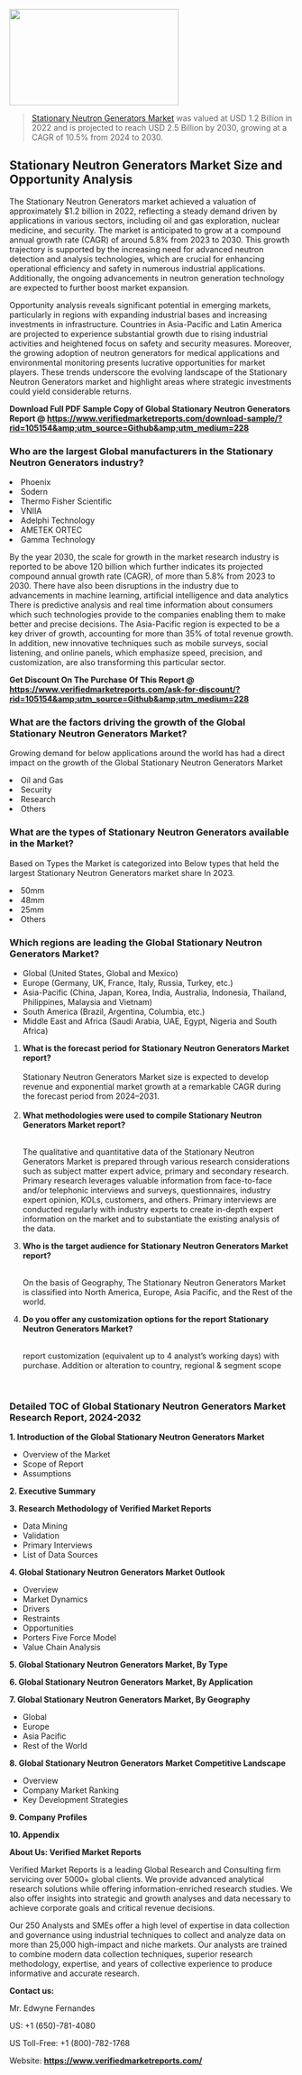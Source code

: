 <img src="https://ffe5etoiles.com/wp-content/uploads/2024/12/MST1-300x171.png" alt="" width="300" height="171" class="alignnone size-medium wp-image-20088" /><blockquote><p><p><a href="https://www.verifiedmarketreports.com/download-sample/?rid=105154&utm_source=Github&utm_medium=228" target="_blank">Stationary Neutron Generators Market</a> was valued at USD 1.2 Billion in 2022 and is projected to reach USD 2.5 Billion by 2030, growing at a CAGR of 10.5% from 2024 to 2030.</p></blockquote><p><h2>Stationary Neutron Generators Market Size and Opportunity Analysis</h2><p>The Stationary Neutron Generators market achieved a valuation of approximately $1.2 billion in 2022, reflecting a steady demand driven by applications in various sectors, including oil and gas exploration, nuclear medicine, and security. The market is anticipated to grow at a compound annual growth rate (CAGR) of around 5.8% from 2023 to 2030. This growth trajectory is supported by the increasing need for advanced neutron detection and analysis technologies, which are crucial for enhancing operational efficiency and safety in numerous industrial applications. Additionally, the ongoing advancements in neutron generation technology are expected to further boost market expansion.</p><p>Opportunity analysis reveals significant potential in emerging markets, particularly in regions with expanding industrial bases and increasing investments in infrastructure. Countries in Asia-Pacific and Latin America are projected to experience substantial growth due to rising industrial activities and heightened focus on safety and security measures. Moreover, the growing adoption of neutron generators for medical applications and environmental monitoring presents lucrative opportunities for market players. These trends underscore the evolving landscape of the Stationary Neutron Generators market and highlight areas where strategic investments could yield considerable returns.</p></p><p class=""><strong>Download Full PDF Sample Copy of Global Stationary Neutron Generators Report @ <a href="https://www.verifiedmarketreports.com/download-sample/?rid=105154&amp;utm_source=Github&amp;utm_medium=228" target="_blank">https://www.verifiedmarketreports.com/download-sample/?rid=105154&amp;utm_source=Github&amp;utm_medium=228</a></strong></p><h3 id="" class="">Who are the largest Global manufacturers in the Stationary Neutron Generators industry?</h3><p><li>Phoenix</li><li> Sodern</li><li> Thermo Fisher Scientific</li><li> VNIIA</li><li> Adelphi Technology</li><li> AMETEK ORTEC</li><li> Gamma Technology</li></p><div class=""><div class="" dir="" data-message-author-role="" data-message-id="" data-message-model-slug=""><div class=""><div class=""><div class=""><div class="" dir="" data-message-author-role="" data-message-id="" data-message-model-slug=""><div class=""><div class=""><p>By the year 2030, the scale for growth in the market research industry is reported to be above 120 billion which further indicates its projected compound annual growth rate (CAGR), of more than 5.8% from 2023 to 2030. There have also been disruptions in the industry due to advancements in machine learning, artificial intelligence and data analytics There is predictive analysis and real time information about consumers which such technologies provide to the companies enabling them to make better and precise decisions. The Asia-Pacific region is expected to be a key driver of growth, accounting for more than 35% of total revenue growth. In addition, new innovative techniques such as mobile surveys, social listening, and online panels, which emphasize speed, precision, and customization, are also transforming this particular sector.</p><p><strong>Get Discount On The Purchase Of This Report @&nbsp; <a href="https://www.verifiedmarketreports.com/ask-for-discount/?rid=105154&amp;utm_source=Github&amp;utm_medium=228" target="_blank">https://www.verifiedmarketreports.com/ask-for-discount/?rid=105154&amp;utm_source=Github&amp;utm_medium=228</a></strong></p></div></div></div></div></div></div></div></div><h3 id="" class="">What are the factors driving the growth of the Global Stationary Neutron Generators Market?</h3><p id="" class="">Growing demand for below applications around the world has had a direct impact on the growth of the Global Stationary Neutron Generators Market</p><p id="" class=""><li>Oil and Gas</li><li> Security</li><li> Research</li><li> Others</li></p><h3 id="" class="">What are the types of Stationary Neutron Generators available in the Market?</h3><p id="" class="">Based on Types the Market is categorized into Below types that held the largest Stationary Neutron Generators market share In 2023.</p><p id="" class=""><li>50mm</li><li> 48mm</li><li> 25mm</li><li> Others</li></p><h3 id="" class="">Which regions are leading the Global Stationary Neutron Generators Market?</h3><ul><li>Global (United States, Global and Mexico)</li><li>Europe (Germany, UK, France, Italy, Russia, Turkey, etc.)</li><li>Asia-Pacific (China, Japan, Korea, India, Australia, Indonesia, Thailand, Philippines, Malaysia and Vietnam)</li><li>South America (Brazil, Argentina, Columbia, etc.)</li><li>Middle East and Africa (Saudi Arabia, UAE, Egypt, Nigeria and South Africa)</li></ul><p><ol><li><strong>What is the forecast period for Stationary Neutron Generators Market report?<br /></strong><br /><span data-sheets-root="1" data-sheets-value="{&quot;1&quot;:2,&quot;2&quot;:&quot;XXXX size is expected to develop revenue and exponential market growth at a remarkable CAGR during the forecast period from 2024&ndash;2030.&quot;}" data-sheets-userformat="{&quot;2&quot;:12674,&quot;4&quot;:{&quot;1&quot;:2,&quot;2&quot;:16776960},&quot;10&quot;:2,&quot;11&quot;:0,&quot;15&quot;:&quot;Arial&quot;,&quot;16&quot;:12}">Stationary Neutron Generators Market size is expected to develop revenue and exponential market growth at a remarkable CAGR during the forecast period from 2024&ndash;2031.</span><br /><br /></li><li><strong>What methodologies were used to compile Stationary Neutron Generators Market report?<br /><br /></strong><p>The qualitative and quantitative data of the&nbsp;Stationary Neutron Generators Market is prepared through various research considerations such as subject matter expert advice, primary and secondary research. Primary research leverages valuable information from face-to-face and/or telephonic interviews and surveys, questionnaires, industry expert opinion, KOLs, customers, and others. Primary interviews are conducted regularly with industry experts to create in-depth expert information on the market and to substantiate the existing analysis of the data.&nbsp;</p></li><li><strong>Who is the target audience for Stationary Neutron Generators Market report?<br /><br /></strong><p>On the basis of Geography, The&nbsp;Stationary Neutron Generators Market is classified into North America, Europe, Asia Pacific, and the Rest of the world.</p></li><li><strong>Do you offer any customization options for the report Stationary Neutron Generators Market?<br /><br /></strong><p>report customization (equivalent up to 4 analyst&rsquo;s working days) with purchase. Addition or alteration to country, regional &amp; segment scope</p><p>&nbsp;</p></li></ol></p><h3 id="" class="">Detailed TOC of Global Stationary Neutron Generators Market Research Report, 2024-2032</h3><p id="" class=""><strong>1. Introduction of the Global Stationary Neutron Generators Market</strong></p><ul><li>Overview of the Market</li><li>Scope of Report</li><li>Assumptions</li></ul><p id="" class=""><strong>2. Executive Summary</strong></p><p id="" class=""><strong>3. Research Methodology of&nbsp;Verified Market Reports</strong></p><ul><li>Data Mining</li><li>Validation</li><li>Primary Interviews</li><li>List of Data Sources</li></ul><p id="" class=""><strong>4. Global Stationary Neutron Generators Market Outlook</strong></p><ul><li>Overview</li><li>Market Dynamics</li><li>Drivers</li><li>Restraints</li><li>Opportunities</li><li>Porters Five Force Model</li><li>Value Chain Analysis</li></ul><p id="" class=""><strong>5. Global Stationary Neutron Generators Market, By&nbsp;Type</strong></p><p id="" class=""><strong>6. Global Stationary Neutron Generators Market, By Application</strong></p><p id="" class=""><strong>7. Global Stationary Neutron Generators Market, By Geography</strong></p><ul><li>Global</li><li>Europe</li><li>Asia Pacific</li><li>Rest of the World</li></ul><p id="" class=""><strong>8. Global Stationary Neutron Generators Market Competitive Landscape</strong></p><ul><li>Overview</li><li>Company Market Ranking</li><li>Key Development Strategies</li></ul><p id="" class=""><strong>9. Company Profiles</strong></p><p id="" class=""><strong>10. Appendix</strong></p><p id="" class=""><strong>About Us: Verified Market Reports</strong></p><p id="" class="">Verified Market Reports is a leading Global Research and Consulting firm servicing over 5000+ global clients. We provide advanced analytical research solutions while offering information-enriched research studies. We also offer insights into strategic and growth analyses and data necessary to achieve corporate goals and critical revenue decisions.</p><p id="" class="">Our 250 Analysts and SMEs offer a high level of expertise in data collection and governance using industrial techniques to collect and analyze data on more than 25,000 high-impact and niche markets. Our analysts are trained to combine modern data collection techniques, superior research methodology, expertise, and years of collective experience to produce informative and accurate research.</p><p id="" class=""><strong>Contact us:</strong></p><p id="" class="">Mr. Edwyne Fernandes</p><p id="" class="">US: +1 (650)-781-4080</p><p id="" class="">US Toll-Free: +1 (800)-782-1768</p><p id="" class="">Website: <a target="" data-test-app-aware-link=""><strong>https://www.verifiedmarketreports.com/</strong></a></p>
